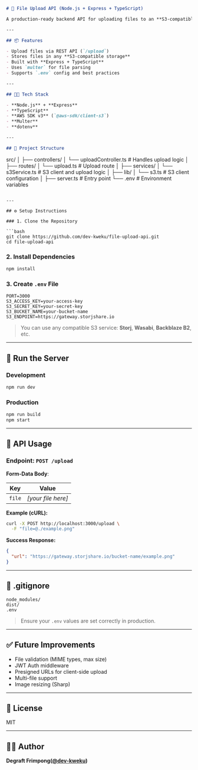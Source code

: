 

```md
# 📁 File Upload API (Node.js + Express + TypeScript)

A production-ready backend API for uploading files to an **S3-compatible** cloud storage (such as [Storj](https://www.storj.io/)), built using **TypeScript**, **Express**, and the **AWS SDK v3**.

---

## 📦 Features

- Upload files via REST API (`/upload`)
- Stores files in any **S3-compatible storage**
- Built with **Express + TypeScript**
- Uses `multer` for file parsing
- Supports `.env` config and best practices

---

## 🧑‍💻 Tech Stack

- **Node.js** + **Express**
- **TypeScript**
- **AWS SDK v3** (`@aws-sdk/client-s3`)
- **Multer**
- **dotenv**

---

## 📂 Project Structure

```

src/
│
├── controllers/
│   └── uploadController.ts     # Handles upload logic
│
├── routes/
│   └── upload.ts               # Upload route
│
├── services/
│   └── s3Service.ts            # S3 client and upload logic
│
├── lib/
│   └── s3.ts                   # S3 client configuration
│
├── server.ts                   # Entry point
└── .env                        # Environment variables

````

---

## ⚙️ Setup Instructions

### 1. Clone the Repository

```bash
git clone https://github.com/dev-kweku/file-upload-api.git
cd file-upload-api
````

### 2. Install Dependencies

```bash
npm install
```

### 3. Create `.env` File

```env
PORT=3000
S3_ACCESS_KEY=your-access-key
S3_SECRET_KEY=your-secret-key
S3_BUCKET_NAME=your-bucket-name
S3_ENDPOINT=https://gateway.storjshare.io
```

> You can use any compatible S3 service: **Storj**, **Wasabi**, **Backblaze B2**, etc.

---

## 🚀 Run the Server

### Development

```bash
npm run dev
```

### Production

```bash
npm run build
npm start
```

---

## 🧪 API Usage

### Endpoint: `POST /upload`

**Form-Data Body**:

| Key    | Value               |
| ------ | ------------------- |
| `file` | *\[your file here]* |

**Example (cURL):**

```bash
curl -X POST http://localhost:3000/upload \
  -F "file=@./example.png"
```

**Success Response:**

```json
{
  "url": "https://gateway.storjshare.io/bucket-name/example.png"
}
```

---

## 🧼 .gitignore

```gitignore
node_modules/
dist/
.env
```



> Ensure your `.env` values are set correctly in production.

---

## ✅ Future Improvements

* File validation (MIME types, max size)
* JWT Auth middleware
* Presigned URLs for client-side upload
* Multi-file support
* Image resizing (Sharp)

---

## 📄 License

MIT

---

## 👨‍💻 Author

**Degraft Frimpong([@dev-kweku](https://github.com/dev-kweku))**


